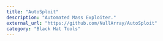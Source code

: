 ```yaml
---
title: "AutoSploit"
description: "Automated Mass Exploiter."
external_url: "https://github.com/NullArray/AutoSploit"
category: "Black Hat Tools"
---
```


